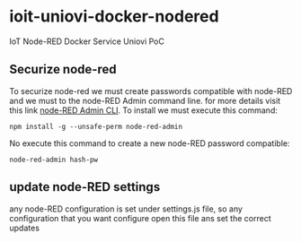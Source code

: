 # ioit-uniovi-docker-nodered
IoT Node-RED Docker Service Uniovi PoC

## Securize node-red
To securize node-red we must create passwords compatible with node-RED and we must to the node-RED Admin command line. for more details visit this link [node-RED Admin CLI](https://nodered.org/docs/user-guide/node-red-admin). To install we must execute this command:
 
```shell
npm install -g --unsafe-perm node-red-admin
```

No execute this command to create a new node-RED password compatible:
```shell
node-red-admin hash-pw
```

## update node-RED settings
any node-RED configuration is set under settings.js file, so any configuration that you want configure open this file ans set the correct updates